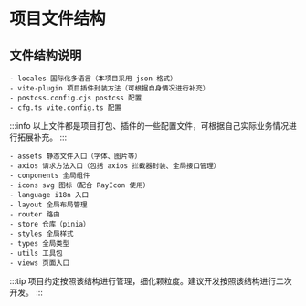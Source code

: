 # 项目文件结构

## 文件结构说明

```
- locales 国际化多语言（本项目采用 json 格式）
- vite-plugin 项目插件封装方法（可根据自身情况进行补充）
- postcss.config.cjs postcss 配置
- cfg.ts vite.config.ts 配置
```

:::info
以上文件都是项目打包、插件的一些配置文件，可根据自己实际业务情况进行拓展补充。
:::

```
- assets 静态文件入口（字体、图片等）
- axios 请求方法入口（包括 axios 拦截器封装、全局接口管理）
- conponents 全局组件
- icons svg 图标（配合 RayIcon 使用）
- language i18n 入口
- layout 全局布局管理
- router 路由
- store 仓库（pinia）
- styles 全局样式
- types 全局类型
- utils 工具包
- views 页面入口
```

:::tip
项目约定按照该结构进行管理，细化颗粒度。建议开发按照该结构进行二次开发。
:::
